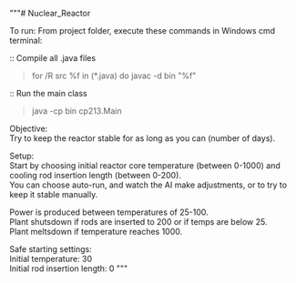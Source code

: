 """# Nuclear_Reactor

To run:
  From project folder, execute these commands in Windows cmd terminal:

  :: Compile all .java files
  > for /R src %f in (*.java) do javac -d bin "%f"

  :: Run the main class
  > java -cp bin cp213.Main

Objective:  
  Try to keep the reactor stable for as long as you can (number of days).

Setup:  
  Start by choosing initial reactor core temperature (between 0-1000) and cooling rod insertion length (between 0-200).   
  You can choose auto-run, and watch the AI make adjustments, or to try to keep it stable manually.

  Power is produced between temperatures of 25-100.  
  Plant shutsdown if rods are inserted to 200 or if temps are below 25.  
  Plant meltsdown if temperature reaches 1000.

  Safe starting settings:  
    Initial temperature: 30  
    Initial rod insertion length: 0
"""
